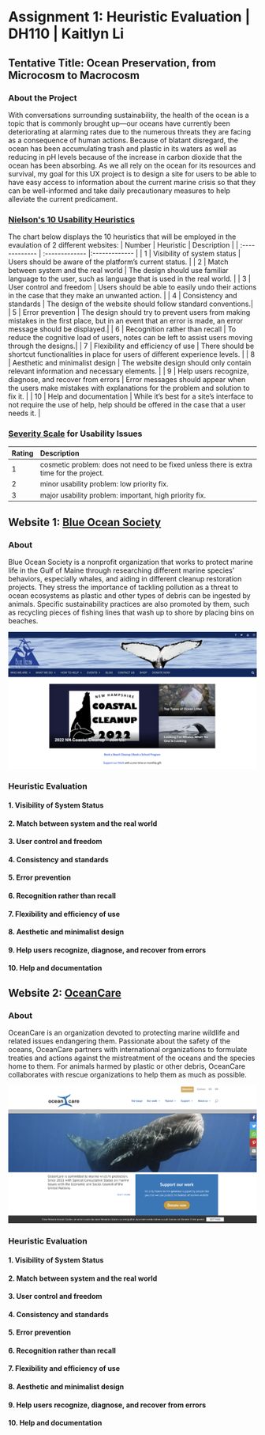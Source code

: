 # Assignment 1: Heuristic Evaluation | DH110 | Kaitlyn Li

## Tentative Title: Ocean Preservation, from Microcosm to Macrocosm
### About the Project

With conversations surrounding sustainability, the health of the ocean is a topic that is commonly brought up—our oceans have currently been deteriorating at alarming rates due to the numerous threats they are facing as a consequence of human actions. Because of blatant disregard, the ocean has been accumulating trash and plastic in its waters as well as reducing in pH levels because of the increase in carbon dioxide that the ocean has been absorbing. As we all rely on the ocean for its resources and survival, my goal for this UX project is to design a site for users to be able to have easy access to information about the current marine crisis so that they can be well-informed and take daily precautionary measures to help alleviate the current predicament.

### [Nielson's 10 Usability Heuristics](https://www.nngroup.com/articles/ten-usability-heuristics/)
The chart below displays the 10 heuristics that will be employed in the evaulation of 2 different websites:
| Number  | Heuristic | Description |
| :------------- | :------------- |:------------- |
| 1  | Visibility of system status  | Users should be aware of the platform’s current status. |
| 2  | Match between system and the real world  | The design should use familiar language to the user, such as language that is used in the real world. |
| 3  | User control and freedom  | Users should be able to easily undo their actions in the case that they make an unwanted action. |
| 4  | Consistency and standards  | The design of the website should follow standard conventions.|
| 5  | Error prevention  | The design should try to prevent users from making mistakes in the first place, but in an event that an error is made, an error message should be displayed.|
| 6  | Recognition rather than recall  | To reduce the cognitive load of users, notes can be left to assist users moving through the designs.|
| 7  | Flexibility and efficiency of use  | There should be shortcut functionalities in place for users of different experience levels. |
| 8  | Aesthetic and minimalist design  | The website design should only contain relevant information and necessary elements. |
| 9  | Help users recognize, diagnose, and recover from errors  | Error messages should appear when the users make mistakes with explanations for the problem and solution to fix it. |
| 10 | Help and documentation  | While it’s best for a site’s interface to not require the use of help, help should be offered in the case that a user needs it. |

### [Severity Scale](https://www.nngroup.com/articles/how-to-rate-the-severity-of-usability-problems/) for Usability Issues
| Rating  | Description |
| :------------- | :------------- |
| 1  | cosmetic problem: does not need to be fixed unless there is extra time for the project. |
| 2  | minor usability problem: low priority fix. |
| 3  | major usability problem: important, high priority fix. |

## Website 1: [Blue Ocean Society](https://www.blueoceansociety.org/)
### About 
Blue Ocean Society is a nonprofit organization that works to protect marine life in the Gulf of Maine through researching different marine species’ behaviors, especially whales, and aiding in different cleanup restoration projects. They stress the importance of tackling pollution as a threat to ocean ecosystems as plastic and other types of debris can be ingested by animals. Specific sustainability practices are also promoted by them, such as recycling pieces of fishing lines that wash up to shore by placing bins on beaches. 

![screen shot of Blue Ocean website](blueocean.png)

### Heuristic Evaluation 
#### 1. Visibility of System Status
#### 2. Match between system and the real world
#### 3. User control and freedom
#### 4. Consistency and standards
#### 5. Error prevention
#### 6. Recognition rather than recall
#### 7. Flexibility and efficiency of use
#### 8. Aesthetic and minimalist design
#### 9. Help users recognize, diagnose, and recover from errors
#### 10. Help and documentation


## Website 2: [OceanCare](https://www.oceancare.org/en/startpage/)
### About
OceanCare is an organization devoted to protecting marine wildlife and related issues endangering them. Passionate about the safety of the oceans, OceanCare partners with international organizations to formulate treaties and actions against the mistreatment of the oceans and the species home to them. For animals harmed by plastic or other debris, OceanCare collaborates with rescue organizations to help them as much as possible.

![screen shot of OceanCare website](oceancare.png)

### Heuristic Evaluation 
#### 1. Visibility of System Status
#### 2. Match between system and the real world
#### 3. User control and freedom
#### 4. Consistency and standards
#### 5. Error prevention
#### 6. Recognition rather than recall
#### 7. Flexibility and efficiency of use
#### 8. Aesthetic and minimalist design
#### 9. Help users recognize, diagnose, and recover from errors
#### 10. Help and documentation


